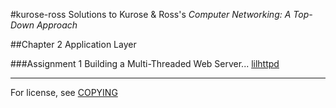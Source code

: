 #kurose-ross
Solutions to Kurose & Ross's _Computer Networking: A Top-Down Approach_

##Chapter 2
Application Layer

###Assignment 1
Building a Multi-Threaded Web Server...
[lilhttpd](kurose-ross/tree/master/2-1/)

---

For license, see [COPYING](kurose-ross/tree/master/COPYING)
